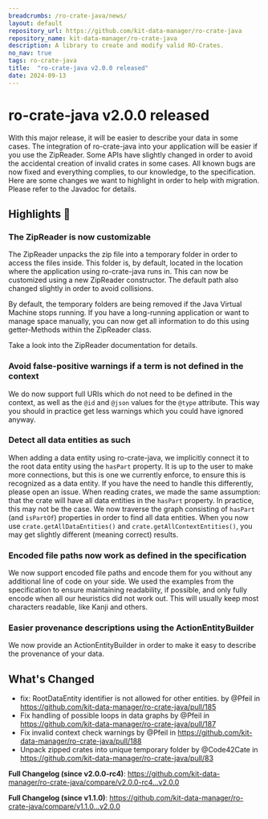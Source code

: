 ```yaml
---
breadcrumbs: /ro-crate-java/news/
layout: default
repository_url: https://github.com/kit-data-manager/ro-crate-java
repository_name: kit-data-manager/ro-crate-java
description: A library to create and modify valid RO-Crates.
no_nav: true
tags: ro-crate-java
title:  "ro-crate-java v2.0.0 released"
date: 2024-09-13
---
```


# ro-crate-java v2.0.0 released

With this major release, it will be easier to describe your data in some cases. The integration of ro-crate-java into your application will be easier if you use the ZipReader. Some APIs have slightly changed in order to avoid the accidental creation of invalid crates in some cases. All known bugs are now fixed and everything complies, to our knowledge, to the specification. Here are some changes we want to highlight in order to help with migration. Please refer to the Javadoc for details.

## Highlights 🚀 

### The ZipReader is now customizable

The ZipReader unpacks the zip file into a temporary folder in order to access the files inside. This folder is, by default, located in the location where the application using ro-crate-java runs in. This can now be customized using a new ZipReader constructor. The default path also changed slightly in order to avoid collisions.

By default, the temporary folders are being removed if the Java Virtual Machine stops running. If you have a long-running application or want to manage space manually, you can now get all information to do this using getter-Methods within the ZipReader class.

Take a look into the ZipReader documentation for details.

### Avoid false-positive warnings if a term is not defined in the context

We do now support full URIs which do not need to be defined in the context, as well as the `@id` and `@json` values for the `@type` attribute. This way you should in practice get less warnings which you could have ignored anyway.

### Detect all data entities as such

When adding a data entity using ro-crate-java, we implicitly connect it to the root data entity using the `hasPart` property. It is up to the user to make more connections, but this is one we currently enforce, to ensure this is recognized as a data entity. If you have the need to handle this differently, please open an issue. When reading crates, we made the same assumption: that the crate will have all data entities in the `hasPart` property. In practice, this may not be the case. We now traverse the graph consisting of `hasPart` (and `isPartOf`) properties in order to find all data entities. When you now use `crate.getAllDataEntities()` and `crate.getAllContextEntities()`, you may get slightly different (meaning correct) results.

### Encoded file paths now work as defined in the specification

We now support encoded file paths and encode them for you without any additional line of code on your side. We used the examples from the specification to ensure maintaining readability, if possible, and only fully encode when all our heuristics did not work out. This will usually keep most characters readable, like Kanji and others.

### Easier provenance descriptions using the ActionEntityBuilder

We now provide an ActionEntityBuilder in order to make it easy to describe the provenance of your data.

## What's Changed
* fix: RootDataEntity identifier is not allowed for other entities. by @Pfeil in https://github.com/kit-data-manager/ro-crate-java/pull/185
* Fix handling of possible loops in data graphs by @Pfeil in https://github.com/kit-data-manager/ro-crate-java/pull/187
* Fix invalid context check warnings by @Pfeil in https://github.com/kit-data-manager/ro-crate-java/pull/188
* Unpack zipped crates into unique temporary folder by @Code42Cate in https://github.com/kit-data-manager/ro-crate-java/pull/83


**Full Changelog (since v2.0.0-rc4)**: https://github.com/kit-data-manager/ro-crate-java/compare/v2.0.0-rc4...v2.0.0

**Full Changelog (since v1.1.0)**: https://github.com/kit-data-manager/ro-crate-java/compare/v1.1.0...v2.0.0
